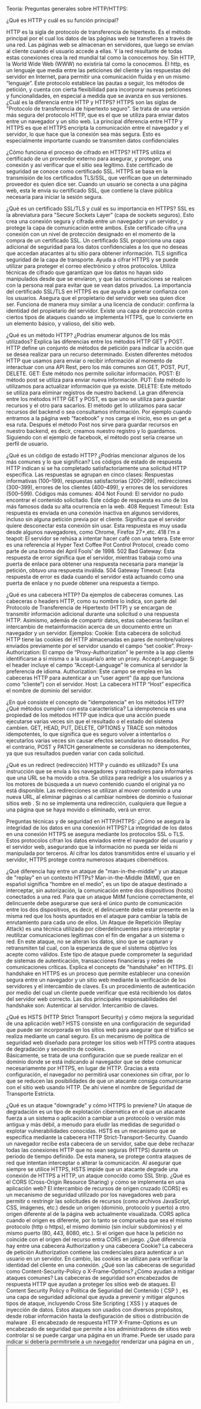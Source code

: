 Teoría:
Preguntas generales sobre HTTP/HTTPS:

¿Qué es HTTP y cuál es su función principal?

HTTP es la sigla de protocolo de transferencia de hipertexto. Es el método principal por el cual los datos de las páginas web se transfieren a través de una red. Las páginas web se almacenan en servidores, que luego se envían al cliente cuando el usuario accede a ellas.
Y la red resultante de todas estas conexiones crea la red mundial tal como la conocemos hoy. Sin HTTP, la World Wide Web (WWW) no existiría tal como la conocemos.
El http, es un lenguaje que media entre las peticiones del cliente y las respuestas del servidor en  Internet, para permitir una comunicación fluida y en un mismo “lenguaje”. Este protocolo establece las pautas a seguir, los métodos de petición,  y cuenta con cierta flexibilidad para incorporar nuevas peticiones y funcionalidades, en especial a medida que se avanza en sus versiones.
¿Cuál es la diferencia entre HTTP y HTTPS?
HTTPS son las siglas de "Protocolo de transferencia de hipertexto seguro". Se trata de una versión más segura del protocolo HTTP, que es el que se utiliza para enviar datos entre un navegador y un sitio web. 
La principal diferencia entre HTTP y HTTPS es que el HTTPS encripta la comunicación entre el navegador y el servidor, lo que hace que la conexión sea más segura. Esto es especialmente importante cuando se transmiten datos confidenciales

¿Cómo funciona el proceso de cifrado en HTTPS?
HTTPS utiliza el certificado de un proveedor externo para asegurar, y proteger, una conexión y así verificar que el sitio sea legítimo. Este certificado de seguridad se conoce como certificado SSL.
HTTPS se basa en la transmisión de los certificados TLS/SSL, que verifican que un determinado proveedor es quien dice ser. Cuando un usuario se conecta a una página web, esta le envía su certificado SSL, que contiene la clave pública necesaria para iniciar la sesión segura.

¿Qué es un certificado SSL/TLS y cuál es su importancia en HTTPS?
SSL es la abreviatura para "Secure Sockets Layer” (capa de sockets seguros). Esto crea una conexión segura y cifrada entre un navegador y un servidor, y protege la capa de comunicación entre ambos. Este certificado cifra una conexión con un nivel de protección designado en el momento de la compra de un certificado SSL. 
Un certificado SSL proporciona una capa adicional de seguridad para los datos confidenciales a los que no deseas que accedan atacantes al tu sitio para obtener información.
TLS significa seguridad de la capa de transporte. Ayuda a cifrar HTTPS y se puede utilizar para proteger el correo electrónico y otros protocolos. Utiliza técnicas de cifrado que garantizan que los datos no hayan sido manipulados desde que se enviaron, y que las comunicaciones se realicen con la persona real para evitar que se vean datos privados.
La importancia del certificado SSL/TLS en HTTPS es que ayuda a generar confianza con los usuarios. Asegura que el propietario del servidor web sea quien dice ser. Funciona de manera muy similar a una licencia de conducir: confirma la identidad del propietario del servidor.
Existe una capa de protección contra ciertos tipos de ataques cuando se implementa HTTPS, que lo convierte en un elemento básico, y valioso, del sitio web.

¿Qué es un método HTTP? ¿Podrías enumerar algunos de los más utilizados?
Explica las diferencias entre los métodos HTTP GET y POST.
HTTP define un conjunto de métodos de petición para indicar la acción que se desea realizar para un recurso determinado. Existen diferentes métodos HTTP que usamos para enviar o recibir información al momento de interactuar con una API Rest, pero los más comunes son GET, POST, PUT, DELETE.
GET: Este método nos permite solicitar información.
POST: El método post se utiliza para enviar nueva información.
PUT:  Este método lo utilizamos para actualizar información que ya existe.
DELETE: Este método se utiliza  para eliminar registros de nuestro backend.
La gran diferencia entre los métodos HTTP GET y POST, es que uno se utiliza para guardar recursos y el otro para sacarlos.
El método get lo utilizamos para sacar recursos del backend o sea consultamos información. Por ejemplo cuando entramos a la página web “facebook” y nos carga el inicio, eso es un get a esa ruta.
Después el método Post nos sirve para guardar recursos en nuestro backend, es decir, creamos nuestro registro y lo guardamos. Siguiendo con el ejemplo de facebook, el método post sería crearse un perfil de usuario. 

¿Qué es un código de estado HTTP? ¿Podrías mencionar algunos de los más comunes y lo que significan?
Los códigos de estado de respuesta HTTP indican si se ha completado satisfactoriamente una solicitud HTTP específica. Las respuestas se agrupan en cinco clases:
Respuestas informativas (100–199), respuestas satisfactorias (200–299), redirecciones (300–399), errores de los clientes (400–499), y errores de los servidores (500–599).
Códigos más comunes:
404 Not Found: El servidor no pudo encontrar el contenido solicitado. Este código de respuesta es uno de los más famosos dada su alta ocurrencia en la web.
408 Request Timeout: Esta respuesta es enviada en una conexión inactiva en algunos servidores, incluso sin alguna petición previa por el cliente. Significa que el servidor quiere desconectar esta conexión sin usar. Esta respuesta es muy usada desde algunos navegadores, como Chrome, Firefox 27+,etc.
418 I'm a teapot: El servidor se rehúsa a intentar hacer café con una tetera. Este error es una referencia al Hyper Text Coffee Pot Control Protocol, creado como parte de una broma del April Fools' de 1998.
502 Bad Gateway: Esta respuesta de error significa que el servidor, mientras trabaja como una puerta de enlace para obtener una respuesta necesaria para manejar la petición, obtuvo una respuesta inválida.
504 Gateway Timeout: Esta respuesta de error es dada cuando el servidor está actuando como una puerta de enlace y no puede obtener una respuesta a tiempo.


¿Qué es una cabecera HTTP? Da ejemplos de cabeceras comunes.
Las cabeceras o headers HTTP, como su nombre lo indica, son parte del Protocolo de Transferencia de Hipertexto (HTTP) y se encargan de transmitir información adicional durante una solicitud o una respuesta HTTP.
Asimismo, además de compartir datos, estas cabeceras facilitan el intercambio de metainformación acerca de un documento entre un navegador y un servidor.
Ejemplos:
Cookie: Esta cabecera de solicitud HTTP tiene las cookies del HTTP almacenadas en pares de nombre/valores enviados previamente por el servidor usando el campo “set cookie”.
Proxy-Authorization: El campo de “Proxy-Authorization” le permite a la app cliente identificarse a sí misma o a la usuaria/o ante un proxy.
Accept-Language: Si el header incluye el campo “Accept-Language” le comunica al servidor la preferencia de idioma.
Authorization: Este campo se emplea en las cabeceras HTTP para autenticar a un “user agent” (la app que funciona como “cliente”) con el servidor. 
Host: La cabecera HTTP “Host” especifica el nombre de dominio del servidor. 

¿En qué consiste el concepto de "idempotencia" en los métodos HTTP? ¿Qué métodos
cumplen con esta característica?
La idempotencia es una propiedad de los métodos HTTP que indica que una acción puede ejecutarse varias veces sin que el resultado o el estado del sistema cambien.
GET, HEAD, PUT, DELETE, OPTIONS y TRACE son métodos idempotentes, lo que significa que es seguro volver a intentarlos o ejecutarlos varias veces sin causar efectos secundarios no deseados. Por el contrario, POST y PATCH generalmente se consideran no idempotentes, ya que sus resultados pueden variar con cada solicitud.

¿Qué es un redirect (redirección) HTTP y cuándo es utilizado?
Es una instrucción que se envía a los navegadores y rastreadores para informarles que una URL se ha movido a otra. Se utiliza para redirigir a los usuarios y a los motores de búsqueda a un nuevo contenido cuando el original ya no está disponible.
Las redirecciones se utilizan al mover contenido a una nueva URL, al eliminar páginas o al cambiar nombres de dominio o fusionar sitios web .
Si no se implementa una redirección, cualquiera que llegue a una página que se haya movido o eliminado, verá un error.

Preguntas técnicas y de seguridad en HTTP/HTTPS:
¿Cómo se asegura la integridad de los datos en una conexión HTTPS?
La integridad de los datos en una conexión HTTPS se asegura mediante los protocolos SSL o TLS. Estos protocolos cifran los datos enviados entre el navegador del usuario y el servidor web, asegurando que la información no pueda ser leída ni manipulada por terceros.
Al cifrar los datos transmitidos entre el usuario y el servidor, HTTPS protege contra numerosos ataques cibernéticos.

¿Qué diferencia hay entre un ataque de "man-in-the-middle" y un ataque de "replay" en un contexto HTTPs?
Man-in-the-Middle (MitM), que en español significa “hombre en el medio”, es un tipo de ataque destinado a interceptar, sin autorización, la comunicación entre dos dispositivos (hosts) conectados a una red.
Para que un ataque MitM funcione correctamente, el delincuente debe asegurarse que será el único punto de comunicación entre los dos dispositivos, es decir, el delincuente debe estar presente en la misma red que los hosts apuntados en el ataque para cambiar la tabla de enrutamiento para cada uno de ellos.
Un Ataque de Repetición (Replay Attack) es una técnica utilizada por ciberdelincuentes para interceptar y reutilizar comunicaciones legítimas con el fin de engañar a un sistema o red. En este ataque, no se alteran los datos, sino que se capturan y retransmiten tal cual, con la esperanza de que el sistema objetivo los acepte como válidos. Este tipo de ataque puede comprometer la seguridad de sistemas de autenticación, transacciones financieras y redes de comunicaciones críticas.
Explica el concepto de "handshake" en HTTPS.
El handshake en HTTPS es un proceso que permite establecer una conexión segura entre un navegador y un sitio web mediante la verificación de los servidores y el intercambio de claves.
Es un procedimiento de autenticación por medio del cual un cliente puede verificar que está recibiendo los datos del servidor web correcto. Las dos principales responsabilidades del handshake son:
Autenticar al servidor.
Intercambio de claves.

¿Qué es HSTS (HTTP Strict Transport Security) y cómo mejora la seguridad de una
aplicación web?
HSTS  consiste en una configuración de seguridad que puede ser incorporada en los sitios web para asegurar que el tráfico se realiza mediante un canal seguro.
Es un mecanismo de política de seguridad web diseñado para proteger los sitios web HTTPS contra ataques de degradación y secuestro de cookies.	
Básicamente, se trata de una configuración que se puede realizar en el dominio donde se está indicando al navegador que se debe comunicar necesariamente por HTTPS, en lugar de HTTP.
Gracias a esta configuración, el navegador no permitirá usar conexiones sin cifrar, por lo que se reducen las posibilidades de que un atacante consiga comunicarse con el sitio web usando HTTP. De ahí viene el nombre de Seguridad de Transporte Estricta.
	
¿Qué es un ataque "downgrade" y cómo HTTPS lo previene?
Un ataque de degradación es un tipo de explotación cibernética en el que un atacante fuerza a un sistema o aplicación a cambiar a un protocolo o versión más antigua y más débil, a menudo para eludir las medidas de seguridad o explotar vulnerabilidades conocidas.
HSTS es un mecanismo que se especifica mediante la cabecera HTTP Strict-Transport-Security. Cuando un navegador recibe esta cabecera de un servidor, sabe que debe rechazar todas las conexiones HTTP que no sean seguras (HTTPS) durante un periodo de tiempo definido. De esta manera, se protege contra ataques de red que intentan interceptar o alterar la comunicación.
Al asegurar que siempre se utilice HTTPS, HSTS impide que un atacante degrade una conexión de HTTPS a HTTP, un ataque conocido como SSL Strip.
¿Qué es el CORS (Cross-Origin Resource Sharing) y cómo se implementa en una
aplicación web?
El intercambio de recursos de origen cruzado (CORS) es un mecanismo de seguridad utilizado por los navegadores web para permitir o restringir las solicitudes de recursos (como archivos JavaScript, CSS, imágenes, etc.) desde un origen (dominio, protocolo y puerto) a otro origen diferente al de la página web actualmente visualizada.
CORS aplica cuando el origen es diferente, por lo tanto se comprueba que sea el mismo protocolo (http o https), el mismo dominio (sin incluir subdominios) y el mismo puerto (80, 443, 8080, etc.). Si el origen que hace la petición no coincide con el origen del recurso entra CORS en juego.
¿Qué diferencia hay entre una cabecera Authorization y una cabecera Cookie?
 La cabecera de petición Authorization contiene las credenciales para autenticar a un usuario en un servidor. En cambio, las cookies se utilizan para verificar la identidad del cliente en una conexión.
¿Qué son las cabeceras de seguridad como Content-Security-Policy o X-Frame-Options?
¿Cómo ayudan a mitigar ataques comunes?
Las cabeceras de seguridad son encabezados de respuesta HTTP que ayudan a proteger los sitios web de ataques.
 El Content Security Policy o Política de Seguridad del Contenido  ( CSP ) , es una capa de seguridad adicional que ayuda a prevenir y mitigar algunos tipos de ataque, incluyendo Cross Site Scripting ( XSS ) y ataques de inyección de datos. Estos ataques son usados con diversos propósitos, desde robar información hasta la desfiguración de sitios o distribución de malware .
El encabezado de respuesta HTTP X-Frame-Options es un encabezado de seguridad que permite a los administradores de sitios web controlar si se puede cargar una página en un iframe. Puede ser usado para indicar si debería permitirsele a un navegador renderizar una página en un <frame>, <iframe>, <embed> u <object>. Las páginas web pueden usarlo para evitar ataques de clickjacking, asegurándose de que su contenido no es embebido en otros sitios.

¿Cuáles son las diferencias entre HTTP/1.1, HTTP/2 y HTTP/3?
HTTP/1.1 es la versión original del protocolo HTTP, publicada entre 1996 y 1997. HTTP/2 y HTTP/3 son versiones actualizadas que buscan mejorar la eficiencia del sistema de transferencia de datos.
Sus principales diferencias son:
Velocidad: HTTP/3 es más rápido que HTTP/2 y HTTP/1.1. 
Seguridad: HTTP/3 es más seguro que HTTP/1.1 y HTTP/2. 
Soporte: HTTP/3 tiene menos soporte que HTTP/1.1 y HTTP/2. 
Protocolo de transporte: HTTP/3 utiliza QUIC (Quick UDP Internet Connections) en lugar del TCP (Protocolo de Control de Transmisión) que usan HTTP/1.1 y HTTP/2. 
Multiplexación: HTTP/2 permite enviar múltiples solicitudes y respuestas simultáneamente, mientras que HTTP/1.1 las carga una a una. 
Compresión: HTTP/2 utiliza la compresión HPACK para reducir el tamaño de los encabezados. 
Server push: HTTP/2 permite que el servidor envíe contenido al cliente antes de que este lo solicite. 

¿Qué es un "keep-alive" en HTTP y cómo mejora el rendimiento de las aplicaciones? 
Una conexión persistente es aquella la cual permanece abierta por un periodo, y puede ser reutilizada por varias peticiones de datos, ahorrando así la necesidad de efectuar nuevas sincronizaciones a nivel de TCP, de esta manera se puede usar más eficazmente el protocolo TCP. Esta conexión no estará abierta permanentemente, si la conexión no se usa, se cerrará después de un tiempo determinado (un servidor puede usar la cabecera Keep-Alive para definir el tiempo mínimo que la conexión debería estar abierta).
Keep-Alive Controla el tiempo durante el cual una conexión persistente debe permanecer abierta. Es un concepto que permite que una sola conexión TCP se envíe y reciba múltiples solicitudes HTTP/respuestas, en lugar de abrir una nueva conexión para cada par de solicitud/respuesta.

Preguntas de implementación práctica:
¿Cómo manejarías la autenticación en una API basada en HTTP/HTTPS? ¿Qué métodos
conoces (Basic, OAuth, JWT, etc.)?
Esquemas de autenticación HTTP (Básico y Bearer)
Autenticación básica HTTP:
Los consumidores de API envían solicitudes de API con un nombre de usuario y una contraseña en un encabezado HTTP. Luego, los proveedores de API validan las credenciales para autenticar a los usuarios de API. Este método simple de autenticación de API carece de seguridad, ya que las solicitudes de API se pueden interceptar fácilmente.
Autenticación Bearer HTTP:
Los consumidores de API envían solicitudes de API con un token de acceso a la API único en un encabezado HTTP. Luego, los proveedores de API validan el token de acceso a la API para autenticar a los usuarios de la API. Este método de autenticación de API es más seguro que el básico, ya que las solicitudes de API no se pueden interceptar fácilmente.
Los métodos más conocidos que escuche son las claves API, OAuth 2.0, esquemas de autenticación HTTP y la autenticación mediante token web JSON (JWT).

¿Qué es un proxy inverso (reverse proxy) y cómo se utiliza en entornos HTTP/HTTPS?
Un proxy inverso es un servidor que se sitúa delante de los servidores web y reenvía las solicitudes del cliente (por ejemplo, el navegador web) a esos servidores web. Los proxies inversos suelen implementarse para ayudar a aumentar la seguridad, el rendimiento y la fiabilidad.
¿Cómo implementarías una redirección automática de HTTP a HTTPS en un servidor?
Se puede implementar de varias formas:
Configurar el protocolo TLS/SSL en el servidor web o de aplicaciones. 
Redirigir a los visitantes a la versión segura (HTTPS) del sitio. 
Agregar código personalizado para forzar la redirección.
¿Cómo mitigarías un ataque de denegación de servicio (DDoS) en un servidor HTTP?
Para mitigar los ataques DDoS, las empresas pueden implementar diversas estrategias. Una de ellas es el uso de servicios de mitigación de DDoS, que pueden filtrar el tráfico malicioso antes de que llegue a la red de la empresa. Esto a menudo se hace a través de la distribución de la carga de tráfico a través de múltiples servidores.							Otra estrategia es la planificación de contingencia y la redundancia de red. Esto puede incluir tener servidores de reserva o rutas de red alternativas para asegurar que los servicios puedan seguir funcionando en caso de un ataque.

También hay métodos como:
Redireccionamiento								
Agujeros negros							
Hundimiento									
Depuración									
Detección de bots

¿Qué problemas podrías enfrentar al trabajar con APIs que dependen de HTTP, y cómo los resolverías?
El uso de HTTP en lugar de HTTPS:  La forma más sencilla de evitar estos problemas comunes de API es crear la API con puntos finales HTTPS. Si no se utiliza un punto final HTTPS, es muy probable que surjan problemas con la API en el futuro.
Uso del método HTTP incorrecto: Si una API puede reconocer la ruta pero puede decir que estás usando el método incorrecto, a menudo se mostrará un error 405 No permitido. Cuando tu llamada a la API devuelve un error, deberías poder volver a verificar la documentación para asegurarte de que estás usando el método HTTP correcto.

¿Qué es un cliente HTTP? Mencionar la diferencia entre los clientes POSTMAN y CURL
Un cliente HTTP es una aplicación que envía solicitudes HTTP a un servidor HTTP.  Se le dice cliente HTTP porque es un cliente que accede a servidores HTTP.
CURL y Postman son dos herramientas ampliamente utilizadas para interactuar con las API, cada una con propósitos distintos y con características únicas. Si bien ambas pueden enviar solicitudes y gestionar respuestas de servidores web, se adaptan a diferentes preferencias de usuario y requisitos técnicos.
CURL es conveniente utilizar para estos casos:
 Scripting y automatización
Aplicaciones del lado del servidor
Soluciones Ligeras
y POSTMAN usarla cuando:
Desarrollo de API
Colaboración en equipo
Prueba de escenarios complejos

Preguntas de GIT
¿Qué es GIT y para qué se utiliza en desarrollo de software?
Es un sistema de control de versiones. Esta herramienta nos permite tener el historial completo de todo el código que hemos desarrollado y registra los cambios de un proyecto.

¿Cuál es la diferencia entre un repositorio local y un repositorio remoto en GIT?
La diferencia es el lugar donde se alojan. Un repositorio remoto se aloja en un servidor remoto (puede estar en Internet o en un servidor externo; incluso puede ser el mismo equipo en una ruta diferente) y se comparte entre varios miembros del equipo. Un repositorio local se aloja en un equipo local para un usuario individual, y es un contenedor de archivos donde se almacena una copia de un proyecto, sus versiones y un registro de cambios.
¿Cómo se crea un nuevo repositorio en GIT y cuál es el comando para inicializarlo?
Para crear un nuevo repositorio utilizamos el comando Git init . 
Explica la diferencia entre los comandos git commit y git push.
git push es un comando que sube los cambios hechos en tu ambiente de trabajo a una rama de trabajo tuya o de tu equipo remota. Commit identifica los cambios hechos en dicho ambiente de trabajo. Si no haces un push de tus cambios, estos jamás se verán reflejados en tu repositorio remoto.											      A nivel de trabajo git push trabaja a nivel de repositorio, es decir con tu repositorio remoto, mientras que git commit trabaja en tu repositorio local
¿Qué es un "branch" en GIT y para qué se utilizan las ramas en el desarrollo de software?
Branch son las ramificaciones o nuevos caminos que toma el proyecto. Estas se utilizan en el desarrollo de software para muchas cosas ya que  son copias del proyecto, pero separadas en la cual trabajas de forma aislada y colaborativa sin dañarlo.
¿Qué significa hacer un "merge" en GIT y cuáles son los posibles conflictos que pueden
surgir durante un merge?
Merge es un comando que nos permite fusionar una o más ramas a la rama master. 
Al fusionar se pueden generar conflictos , estos ocurren cuando se hacen cambios contrapuestos en la misma línea de un archivo o cuando una persona edita un archivo y otra persona borra el mismo archivo.
Describe el concepto de "branching model" en GIT y menciona algunos modelos comunes (por ejemplo, Git Flow, GitHub Flow).
El branching model de Git es una estrategia que usan los equipos de desarrollo para gestionar y hacer seguimiento de los cambios en el código. Proporciona una estructura organizada para el trabajo colaborativo de varios desarrolladores en una base de código compartida.
Ejemplos de modelos comunes:
GitFlow: Define dos tipos de ramas: principales y auxiliares. Las principales son la rama Master y la rama Develop, mientras que las auxiliares son la rama Feature, la rama Release y la rama Hotfix. 
GitHub Flow: Es una alternativa simple y ligera a GitFlow. Se basa en un flujo de trabajo basado en branches que permite a equipos de desarrollo enfocarse principalmente en la entrega continua. En el repositorio tenemos dos tipos de branches:
main (o master): El branch de código principal, es el que contiene el código que está listo para producción.
features: Los branches de funcionalidades que permiten el desarrollo en paralelo.
GitLab Flow: Se caracteriza por un flujo de trabajo bastante similar a GitHub Flow. La principal diferencia es que no solo permite el uso de release branches, sino que adiciona el uso de environment branches, por ejemplo, QA, Pre-Producción y Producción.

¿Cómo se deshace un cambio en GIT después de hacer un commit pero antes de hacer push?
Para deshacer el cambio antes de hacer el push se puede usar el comando git reset.

¿Qué es un "pull request" y cómo contribuye a la revisión de código en un equipo?
Es una función de GitHub que permite a tu equipo solicitar la revisión y aprobación de sus cambios antes de fusionarlos en la rama principal de desarrollo.
¿Cómo puedes clonar un repositorio de GIT y cuál es la diferencia entre git clone y git pull?
Para clonar un repositorio en  GIT podemos usar el comando git clone.
La diferencia entre git clone y git pull es que este último se utiliza para extraer y descargar contenido desde un repositorio remoto y actualizar al instante el repositorio local para reflejar ese contenido. En cambio, git clone, crea una copia de un repositorio remoto en tu repositorio local para poder trabajar en él.

Preguntas de GIT
¿Qué es Node.js y por qué es una opción popular para el desarrollo backend?
Node.js es un entorno local de ejecución de código javascript el cual está basado en el motor de google chrome v8 escrito en C++.  Node como herramienta de trabajo nos permitirá ejecutar código js en nuestros computadores sin hacer uso de un navegador web
¿Cómo funciona el modelo de I/O no bloqueante en Node.js y cómo beneficia el rendimiento de una aplicación backend?
Son aquellas que no bloquean la ejecución de otras operaciones . En las operaciones no bloqueantes, se permite que un solo proceso atienda varias solicitudes simultáneamente.
El modelo de I/O no bloqueante y controlado por eventos permite manejar una gran cantidad de conexiones simultáneas con un alto rendimiento de manera eficiente. 


¿Qué es el Event Loop en Node.js y cuál es su papel en la ejecución de código asincrónico?
Event loop es un bucle interno de JavaScript que se encarga de manejar la cola de tareas pendientes y ejecutarlas de manera secuencial. Estas tareas pueden ser funciones, eventos o cualquier otro tipo de acción que necesite ser ejecutada.
Su papel en la ejecución de código asincrónico permite ejecutar tareas simultáneamente sin esperar a que se completen las demás . Esto permite que el bucle de eventos de Node.js administre de manera eficiente múltiples operaciones simultáneamente, lo que da como resultado un mejor rendimiento y escalabilidad.
¿Cuál es la diferencia entre require() y import en Node.js?
La gran diferencia es que require tiene carga sincrónica e import tiene carga asincrónica. 
Debido a la carga sincrónica, el rendimiento de require es menos eficiente que el de import.
¿Qué es npm y cuál es su función en el ecosistema de Node.js?
Npm son las siglas de node package manager , en sí es el gestor de paquetes de node, el cual nos permitirá muchas soluciones tácticas a la hora de implementar código externo en nuestro proyecto.
¿Cómo se inicializa un proyecto de Node.js usando npm y cuál es el propósito del archivo
package.json?
Para inicializar un proyecto de Node.js usando npm hay que usar el comando npm init.
El propósito del archivo package.json  es que nos ayuda a hacer un seguimiento de todos los paquetes instalados en un proyecto determinado. Esto nos garantiza que la aplicación funcione correctamente al reunir y centralizar toda la información sobre las dependencias del proyecto

¿Qué son las dependencias en npm y cómo se instalan? Explica la diferencia entre
dependencias y dependencias de desarrollo.
Una dependencia es cualquier archivo o variable que utiliza nuestro proyecto, ya sea en la fase de desarrollo o en la fase de producción. O  sea serían los paquetes que un proyecto necesita para funcionar.
Para instalar una dependencia de producción en npm, se usa el comando: npm install <nombre-del-paquete>.

¿Cómo puedes gestionar versiones específicas de paquetes en npm y para qué sirve el
archivo package-lock.json?
La principal diferencia, es que las dependencias en desarrollo no son necesarias para que nuestros usuarios finales las utilice, mientras que las dependencias en producción son indispensables para que nuestros usuarios consuman el software.
¿Qué es nest.js cómo se usa en Node.js para construir aplicaciones backend?
Nest. js es un framework de desarrollo web basado en Node. js que utiliza TypeScript para proporcionar una estructura de programación sólida y altamente escalable. 


¿Cómo se manejan errores en Node.js y cuál es la diferencia entre callbacks, promesas y
async/await para manejar código asincrónico?
Para manejar los errores se pueden usar varias prácticas:
 bloques try-catch.
async/await y promises.
devoluciones de llamada que dan prioridad a los errores.
 eventos y agentes de escucha.
middleware y siguientes funciones.
La diferencia entre callbacks, promesas y async/await radica en que Async/await proporciona la mejor sintaxis de manejo de errores, lo que genera un código mucho más limpio, ya que el encadenamiento de promesas juntos, igual que los callbacks, se pueden poner bastante voluminoso y confuso. 
Cada solución es mejor que la otra, lo cual hace al código más óptimo y más fácil de entender en el caso de que se vuelva complejo.

Preguntas/Ejercicios:

1. Adjuntar imágenes del response de un GET y de un POST de cada punto
2. ¿Qué sucede cuando hacemos el GET por segunda vez, luego de haber ejecutado el POST?
Lo que sucede es que al hacer get por segunda vez luego del post creamos un nuevo registro y se guardó y podemos utilizarlo para consultarlo nuevamente.
